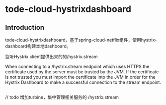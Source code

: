 # tode-cloud-hystrixdashboard

## Introduction
tode-cloud-hystrixdashboard，基于spring-cloud-netflix组件，使用hystrix-dashboard构建本地dashboard。 

监听Hystrix client提供出来的的/hystrix.stream

When connecting to a /hystrix.stream endpoint which uses HTTPS the certificate used by the server must be 
trusted by the JVM. If the certificate is not trusted you must import the certificate into the JVM in order for the 
Hystrix Dashboard to make a successful connection to the stream endpoint.

## 
// todo 增加turbine，集中管理相关服务的 /hystrix.stream